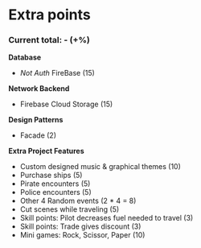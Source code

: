 # Extra points
### Current total: - (+%)

__Database__
- *Not Auth* FireBase (15)

__Network Backend__
- Firebase Cloud Storage (15)

__Design Patterns__
- Facade (2)

__Extra Project Features__
- Custom designed music & graphical themes (10)
- Purchase ships (5)
- Pirate encounters (5)
- Police encounters (5)
- Other 4 Random events (2 * 4 = 8)
- Cut scenes while traveling (5)
- Skill points: Pilot decreases fuel needed to travel (3)
- Skill points: Trade gives discount (3)
- Mini games: Rock, Scissor, Paper (10)
